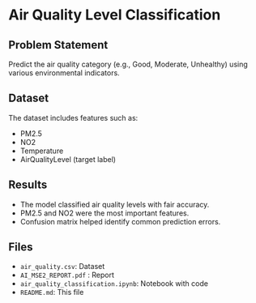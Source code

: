 # Air Quality Level Classification

## Problem Statement
Predict the air quality category (e.g., Good, Moderate, Unhealthy) using various environmental indicators.

## Dataset
The dataset includes features such as:
- PM2.5
- NO2
- Temperature
- AirQualityLevel (target label)

## Results
- The model classified air quality levels with fair accuracy.
- PM2.5 and NO2 were the most important features.
- Confusion matrix helped identify common prediction errors.

## Files
- `air_quality.csv`: Dataset
- `AI_MSE2_REPORT.pdf` : Report
- `air_quality_classification.ipynb`: Notebook with code
- `README.md`: This file
